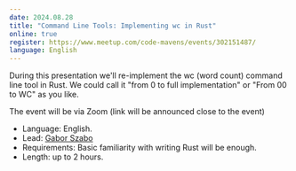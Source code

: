 ```yaml
---
date: 2024.08.28
title: "Command Line Tools: Implementing wc in Rust"
online: true
register: https://www.meetup.com/code-mavens/events/302151487/
language: English
---
```


During this presentation we'll re-implement the wc (word count) command line tool in Rust. We could call it "from 0 to full implementation" or "From 00 to WC" as you like.

The event will be via Zoom (link will be announced close to the event)
* Language: English.
* Lead: [Gabor Szabo](https://szabgab.com/)
* Requirements: Basic familiarity with writing Rust will be enough.
* Length: up to 2 hours.


